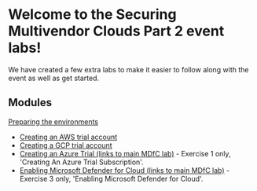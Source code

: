 # Welcome to the Securing Multivendor Clouds Part 2 event labs!
We have created a few extra labs to make it easier to follow along with the event as well as get started.

## Modules
[Preparing the environments](Modules/Preparing-the-Environments.md)
 - [Creating an AWS trial account](Modules/Preparing-the-Environments.md#AWS)
 - [Creating a GCP trial account](Modules/Preparing-the-Environments.md#GCP)
 - [Creating an Azure Trial (links to main MDfC lab)](https://github.com/Azure/Microsoft-Defender-for-Cloud/blob/main/Labs/Modules/Module-1-Preparing-the-Environment.md#objectives) - Exercise 1 only, 'Creating An Azure Trial Subscription'.
 - [Enabling Microsoft Defender for Cloud (links to main MDfC lab)](https://github.com/Azure/Microsoft-Defender-for-Cloud/blob/main/Labs/Modules/Module-1-Preparing-the-Environment.md#exercise-3-enabling-microsoft-defender-for-cloud) - Exercise 3 only, 'Enabling Microsoft Defender for Cloud'.
